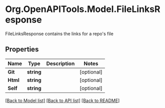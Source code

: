 # Org.OpenAPITools.Model.FileLinksResponse
FileLinksResponse contains the links for a repo's file

## Properties

Name | Type | Description | Notes
------------ | ------------- | ------------- | -------------
**Git** | **string** |  | [optional] 
**Html** | **string** |  | [optional] 
**Self** | **string** |  | [optional] 

[[Back to Model list]](../README.md#documentation-for-models) [[Back to API list]](../README.md#documentation-for-api-endpoints) [[Back to README]](../README.md)

